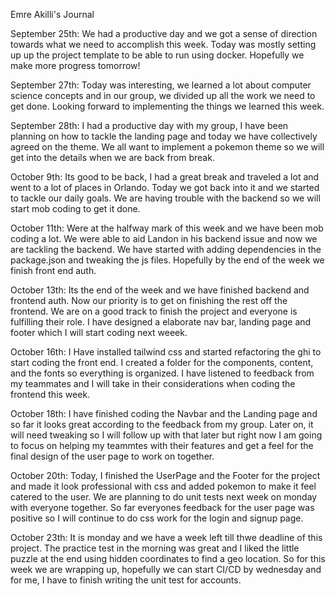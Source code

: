 Emre Akilli's Journal

September 25th:
We had a productive day and we got a sense of direction towards what we need to accomplish this week. Today was mostly setting up up the project template to be able to run using docker. Hopefully we make more progress tomorrow!

September 27th:
Today was interesting, we learned a lot about computer science concepts and in our group, we divided up all the work we need to get done. Looking forward to implementing the things we learned this week.

September 28th:
I had a productive day with my group, I have been planning on how to tackle the landing page and today we have collectively agreed on the theme. We all want to implement a pokemon theme so we will get into the details when we are back from break.

October 9th:
Its good to be back, I had a great break and traveled a lot and went to a lot of places in Orlando. Today we got back into it and we started to tackle our daily goals. We are having trouble with the backend so we will start mob coding to get it done.

October 11th:
Were at the halfway mark of this week and we have been mob coding a lot. We were able to aid Landon in his backend issue and now we are tackling the backend. We have started with adding dependencies in the package.json and tweaking the js files. Hopefully by the end of the week we finish front end auth.

October 13th: Its the end of the week and we have finished backend and frontend auth. Now our priority is to get on finishing the rest off the frontend. We are on a good track to finish the project and everyone is fulfilling their role. I have designed a elaborate nav bar, landing page and footer which I will start coding next weeek.

October 16th: I Have installed tailwind css and started refactoring the ghi to start coding the front end. I created a folder for the components, content, and the fonts so everything is organized. I have listened to feedback from my teammates and I will take in their considerations when coding the frontend this week.

October 18th: I have finished coding the Navbar and the Landing page and so far it looks great according to the feedback from my group. Later on, it will need tweaking so I will follow up with that later but right now I am going to focus on helping my teammtes with their features and get a feel for the final design of the user page to work on together.

October 20th: Today, I finished the UserPage and the Footer for the project and made it look professional with css and added pokemon to make it feel catered to the user. We are planning to do unit tests next week on monday with everyone together. So far everyones feedback for the user page was positive so I will continue to do css work for the login and signup page.

October 23th: It is monday and we have a week left till thwe deadline of this project. The practice test in the morning was great and I liked the little puzzle at the end using hidden coordinates to find a geo location. So for this week we are wrapping up, hopefully we can start CI/CD by wednesday and for me, I have to finish writing the unit test for accounts. 